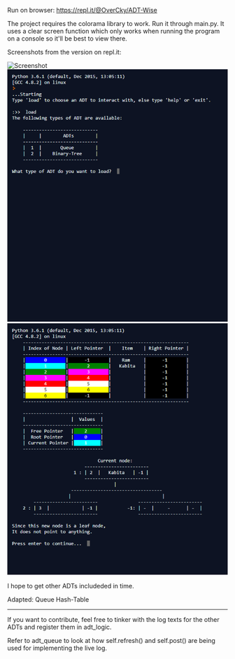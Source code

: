 Run on browser: https://repl.it/@OverCky/ADT-Wise

The project requires the colorama library to work.
Run it through main.py. It uses a clear screen function which 
only works when running the program on a console so it'll be best to 
view there.

Screenshots from the version on repl.it:

![Screenshot](ADTWIse.gif)
![Screenshot](Screenshot0.PNG)
![Screenshot](Screenshot1.PNG)

I hope to get other ADTs includeded in time.

Adapted:
	Queue
	Hash-Table

---------------------------------------

If you want to contribute, feel free to tinker with the log texts for the
other ADTs and register them in adt_logic.

Refer to adt_queue to look at how self.refresh() and self.post() are being used
for implementing the live log.

